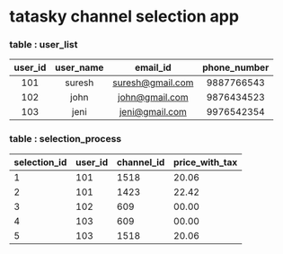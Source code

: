 # tatasky channel selection app
### table : user_list

| user_id | user_name |     email_id     | phone_number |
|:-------:|:---------:|:----------------:|:------------:|
|   101   |   suresh  | suresh@gmail.com |  9887766543  |
|   102   |    john   |  john@gmail.com  |  9876434523  |
|   103   |    jeni   |  jeni@gmail.com  |  9976542354  |

### table : selection_process

| selection_id | user_id | channel_id | price_with_tax |
|--------------|---------|------------|----------------|
| 1            | 101     | 1518       | 20.06          |
| 2            | 101     | 1423       | 22.42          |
| 3            | 102     | 609        | 00.00          |
| 4            | 103     | 609        | 00.00          |
| 5            | 103     | 1518       | 20.06          |
